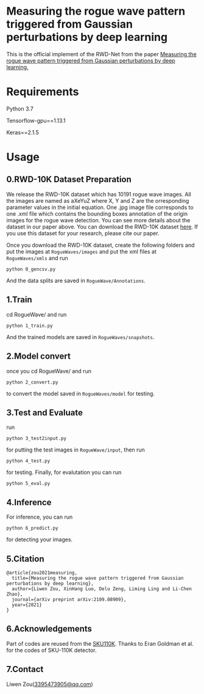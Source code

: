 Measuring the rogue wave pattern triggered from Gaussian perturbations by deep learning
==

This is the official implement of the RWD-Net from the paper [Measuring the rogue wave pattern triggered from Gaussian perturbations by deep learning.](https://arxiv.org/abs/2109.08909)

Requirements
==
Python 3.7

Tensorflow-gpu==1.13.1

Keras==2.1.5

Usage
==

0.RWD-10K Dataset Preparation
--
We release the RWD-10K dataset which has 10191 rogue wave images. All the images are named as aXeYuZ where X, Y and Z are the orresponding parameter values in the initial equation. One .jpg image file corresponds to one .xml file which contains the bounding boxes annotation of the origin images for the rogue wave detection. You can see more details about the dataset in our paper above. You can download the RWD-10K dataset [here](https://drive.google.com/file/d/1CdpY5Xco4TnRY0DIryRbhexJB_dTsDGA/view?usp=sharing). If you use this dataset for your research, please cite our paper. 

Once you download the RWD-10K dataset, create the following folders and put the images at `RogueWaves/images` and put the xml files at `RogueWaves/xmls` and run
```
python 0_gencsv.py
```
And the data splits are saved in `RogueWave/Annotations`.

1.Train
--
cd RogueWave/ and run
```
python 1_train.py
```
And the trained models are saved in `RogueWaves/snapshots`.


2.Model convert
---
once you cd RogueWave/ and run
```
python 2_convert.py
```
to convert the model saved in `RogueWaves/model` for testing.

3.Test and Evaluate
---
run 
```
python 3_test2input.py
```
for putting the test images in `RogueWave/input`, then run

```
python 4_test.py
```
for testing. Finally, for evalutation you can run
```
python 5_eval.py
```

4.Inference
--
For inference, you can run
```
python 6_predict.py
```
for detecting your images.

5.Citation
--
```
@article{zou2021measuring,
  title={Measuring the rogue wave pattern triggered from Gaussian perturbations by deep learning},
  author={Liwen Zou, XinHang Luo, Delu Zeng, Liming Ling and Li-Chen Zhao},
  journal={arXiv preprint arXiv:2109.08909},
  year={2021}
}
```

6.Acknowledgements
--
Part of codes are reused from the [SKU110K](https://github.com/eg4000/SKU110K_CVPR19). Thanks to Eran Goldman et al. for the codes of SKU-110K detector.

7.Contact
--
Liwen Zou([3395473905@qq.com](3395473905@qq.com))

